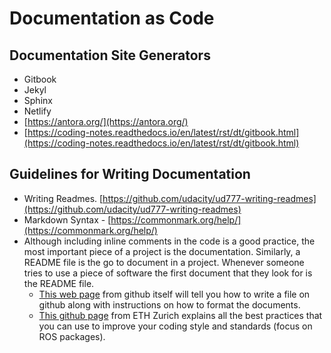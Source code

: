 # Documentation as Code

## Documentation Site Generators

* Gitbook
* Jekyl
* Sphinx
* Netlify
* [https://antora.org/](https://antora.org/)
* [https://coding-notes.readthedocs.io/en/latest/rst/dt/gitbook.html](https://coding-notes.readthedocs.io/en/latest/rst/dt/gitbook.html)



## Guidelines for Writing Documentation

* Writing Readmes. [https://github.com/udacity/ud777-writing-readmes](https://github.com/udacity/ud777-writing-readmes)
* Markdown Syntax - [https://commonmark.org/help/](https://commonmark.org/help/)
* Although including inline comments in the code is a good practice, the most important piece of a project is the documentation. Similarly, a README file is the go to document in a project. Whenever someone tries to use a piece of software the first document that they look for is the README file.
  * [This web page](https://docs.github.com/en/github/writing-on-github/basic-writing-and-formatting-syntax) from github itself will tell you how to write a file on github along with instructions on how to format the documents.
  * [This github page](https://eur02.safelinks.protection.outlook.com/?url=https%3A%2F%2Fgithub.com%2Fleggedrobotics%2Fros_best_practices%2Fblob%2Fmaster%2Fros_package_template%2FREADME.md&data=04%7C01%7CMark.Broerkens%40mhp.com%7C1069da5f75a8489f658708d8fb705255%7Ca21424d1f6514ed489bf6edaa0bd5ee4%7C0%7C0%7C637535807124317057%7CUnknown%7CTWFpbGZsb3d8eyJWIjoiMC4wLjAwMDAiLCJQIjoiV2luMzIiLCJBTiI6Ik1haWwiLCJXVCI6Mn0%3D%7C1000&sdata=udlEfDxCT%2FcBXlrz0zfpvrCn62QDgAHFYgzdrM8tDSQ%3D&reserved=0) from ETH Zurich explains all the best practices that you can use to improve your coding style and standards \(focus on ROS packages\).



